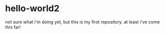 # hello-world2
not sure what i'm doing yet, but this is my first repository. at least i've come this far!
